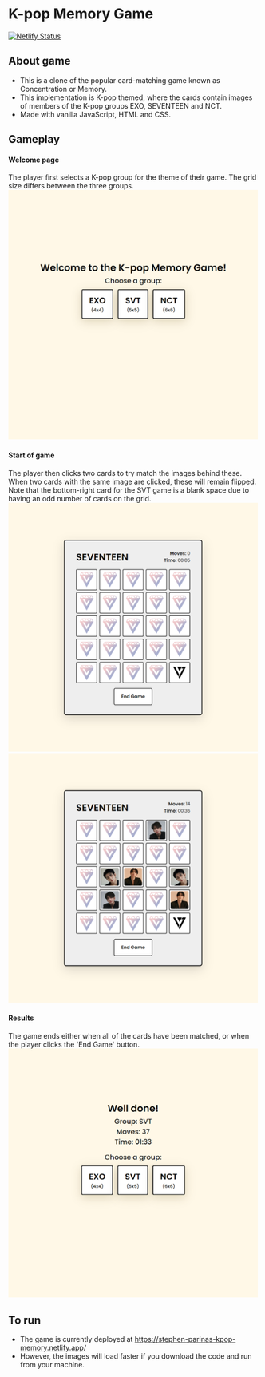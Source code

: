 # K-pop Memory Game

[![Netlify Status](https://api.netlify.com/api/v1/badges/423da098-f252-4488-9557-b97feb4647fa/deploy-status)](https://app.netlify.com/sites/ns2001-kpop-memory/deploys)

## About game
- This is a clone of the popular card-matching game known as Concentration or Memory.
- This implementation is K-pop themed, where the cards contain images of members of the K-pop groups EXO, SEVENTEEN and NCT.
- Made with vanilla JavaScript, HTML and CSS.

## Gameplay

#### Welcome page
The player first selects a K-pop group for the theme of their game. The grid size differs between the three groups.
<br>
<img src="/screenshots/welcome.png" alt= “welcome” width="500">
<br>

#### Start of game
The player then clicks two cards to try match the images behind these. When two cards with the same image are clicked, these will remain flipped. 
Note that the bottom-right card for the SVT game is a blank space due to having an odd number of cards on the grid.
<br>
<img src="/screenshots/start-game.png" alt= “start-game” width="500">
<img src="/screenshots/ongoing-game.png" alt= “ongoing-game” width="500">
<br>

#### Results
The game ends either when all of the cards have been matched, or when the player clicks the 'End Game' button.
<br>
<img src="/screenshots/results.png" alt= “results” width="500">
<br>

## To run
- The game is currently deployed at https://stephen-parinas-kpop-memory.netlify.app/ 
- However, the images will load faster if you download the code and run from your machine.
